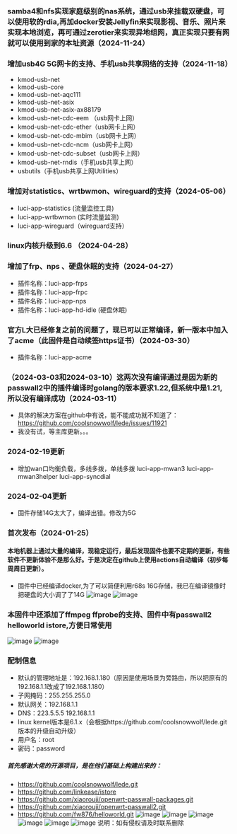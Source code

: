 ### samba4和nfs实现家庭级别的nas系统，通过usb来挂载双硬盘，可以使用软的rdia,再加docker安装Jellyfin来实现影视、音乐、照片来实现本地浏览，再可通过zerotier来实现异地组网，真正实现只要有网就可以使用到家的本址资源（2024-11-24）
### 增加usb4G 5G网卡的支持、手机usb共享网络的支持（2024-11-18）
- kmod-usb-net
- kmod-usb-core
- kmod-usb-net-aqc111
- kmod-usb-net-asix
- kmod-usb-net-asix-ax88179
- kmod-usb-net-cdc-eem （usb网卡上网）
- kmod-usb-net-cdc-ether（usb网卡上网）
- kmod-usb-net-cdc-mbim（usb网卡上网）
- kmod-usb-net-cdc-ncm（usb网卡上网）
- kmod-usb-net-cdc-subset（usb网卡上网）
- kmod-usb-net-rndis（手机usb共享上网）
- usbutils（手机usb共享上网Utilities）
### 增加对statistics、wrtbwmon、wireguard的支持（2024-05-06）
- luci-app-statistics (流量监控工具)
- luci-app-wrtbwmon (实时流量监测)
- luci-app-wireguard（wireguard支持）
### linux内核升级到6.6 （2024-04-28）
### 增加了frp、nps 、硬盘休眠的支持（2024-04-27）
- 插件名称：luci-app-frps
- 插件名称：luci-app-frpc
- 插件名称：luci-app-nps
- 插件名称：luci-app-hd-idle (硬盘休眠)
### 官方L大已经修复之前的问题了，现已可以正常编译，新一版本中加入了acme（此固件是自动续签https证书）（2024-03-30）
- 插件名称：luci-app-acme
### （2024-03-03和2024-03-10）这两次没有编译通过是因为新的passwall2中的插件编译时golang的版本要求1.22,但系统中是1.21,所以没有编译成功（2024-03-11）
- 具体的解决方案在github中有说，能不能成功就不知道了：https://github.com/coolsnowwolf/lede/issues/11921
- 我没有试，等主库更新。。。
### 2024-02-19更新
- 增加wan口均衡负载，多线多拨，单线多拨  luci-app-mwan3 luci-app-mwan3helper luci-app-syncdial
### 2024-02-04更新
- 固件存储14G太大了，编译出错。修改为5G
### 首次发布（2024-01-25）
#### 本地机器上通过大量的编译，现稳定运行，最后发现固件也要不定期的更新，有些软件不更新体验不是那么好。于是决定在github上使用actions自动编译（初步每周周日更新）。
- 固件中已经编译docker,为了可以简便利用r68s 16G存储，我已在编译镜像时把硬盘的大小调了了14G
![image](https://github.com/findnr/r68s/assets/3909023/6e9c0d6d-8ad8-49ed-b1d2-59c807519a24)
![image](https://github.com/findnr/r68s/assets/3909023/cf2883bb-d047-40f1-91c5-d6f8e2446d6b)
### 本固件中还添加了ffmpeg ffprobe的支持、固件中有passwall2 helloworld istore,方便日常使用
![image](https://github.com/findnr/r68s/assets/3909023/0af5ecf4-8c21-401d-99de-c6453fa4454d)
![image](https://github.com/findnr/r68s/assets/3909023/949806b5-5a3e-46ff-9b1a-8ce69b7ff40d)
### 配制信息
- 默认的管理地址是：192.168.1.180（原因是使用场景为旁路由，所以把原有的192.168.1.1改成了192.168.1.180）
- 子网掩码：255.255.255.0
- 默认网关：192.168.1.1
- DNS：223.5.5.5 192.168.1.1
- linux kernel版本是6.1.x（会根据https://github.com/coolsnowwolf/lede.git版本的升级自动升级）
- 用户名：root
- 密码：password

##### 首先感谢大佬的开源项目，是在他们基础上构建出来的：
- https://github.com/coolsnowwolf/lede.git
- https://github.com/linkease/istore
- https://github.com/xiaorouji/openwrt-passwall-packages.git
- https://github.com/xiaorouji/openwrt-passwall2.git
- https://github.com/fw876/helloworld.git
![image](https://github.com/findnr/r68s/assets/3909023/b1363c8b-79d9-4123-a00f-90f8eb23d97f)
![image](https://github.com/findnr/r68s/assets/3909023/2cc58e49-3869-4274-8276-4067dd27b0aa)
![image](https://github.com/findnr/r68s/assets/3909023/17b54e4c-94a3-43d4-9c6b-ca198a50a44e)
![image](https://github.com/findnr/r68s/assets/3909023/a29ea381-a2f0-41b8-8195-e6891284bb7d)
![image](https://github.com/findnr/r68s/assets/3909023/cf465aa0-14ab-4d8b-8117-c175c9c87ca8)
![image](https://github.com/findnr/r68s/assets/3909023/c8fe8508-d682-4fca-8c0f-3b2877044924)
说明：如有侵权请及时联系删除
